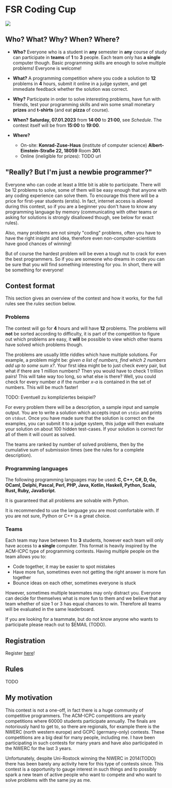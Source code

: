 # FSR Coding Cup

![](POSTER)

## Who? What? Why? When? Where?

* **Who?** Everyone who is a student in **any** semester in **any** course of study can participate in **teams** of **1** to **3** people. Each team only has **a single** computer though. Basic programming skills are enough to solve multiple problems! Everyone is welcome!

* **What?** A programming competition where you code a solution to **12** problems in **4** hours, submit it online in a judge system, and get immediate feedback whether the solution was correct.

* **Why?** Participate in order to solve interesting problems, have fun with friends, test your programming skills and win some small monetary **prizes** and **t-shirts** (and eat **pizza** of course).

* **When?** **Saturday, 07.01.2023** from **14:00** to **21:00**, see *Schedule*. The contest itself will be from **15:00** to **19:00**.

* **Where?** 
    * On-site: **Konrad-Zuse-Haus** (institute of computer science) **Albert-Einstein-Straße 22, 18059** Room **301**.
    * Online (ineligible for prizes): TODO url

## "Really? But I'm just a newbie programmer?"

Everyone who can code at least a little bit is able to participate. There will be 12 problems to solve, some of them will be easy enough that anyone with any coding experience can solve them. To encourage this there will be a price for first-year students (erstis). In fact, internet access is allowed during this contest, so if you are a beginner you don't have to know any programming language by memory (communicating with other teams or asking for solutions is strongly disallowed though, see below for exact rules).

Also, many problems are not simply "coding" problems, often you have to have the right insight and idea, therefore even non-computer-scientists have good chances of winning!

But of course the hardest problem will be even a tough nut to crack for even the best programmers. So if you are someone who dreams in code you can be sure that you will find something interesting for you. In short, there will be something for everyone!

## Contest format

This section gives an overview of the contest and how it works, for the full rules see the *rules* section below.

### Problems

The contest will go for **4** hours and will have **12** problems. The problems will **not** be sorted according to difficulty, it is part of the competition to figure out which problems are easy, it **will** be possible to view which other teams have solved which problems though.

The problems are usually little riddles which have multiple solutions. For example, a problem might be: *given a list of numbers, find which 2 numbers add up to some sum x?*. Your first idea might be to just check every pair, but what if there are 1 million numbers? Then you would have to check 1 trillion pairs! This will take way too long, so what else is there? Well, you could check for every number *a* if the number *x-a* is contained in the set of numbers. This will be much faster!

TODO: Eventuell zu kompliziertes beispiel?

For every problem there will be a description, a sample input and sample output. You are to write a solution which accepts input on `stdin` and prints on `stdout`. Once you have made sure that the solution is correct on the examples, you can submit it to a judge system, this judge will then evaluate your solution on about 100 hidden test-cases. If your solution is correct for all of them it will count as solved.

The teams are ranked by number of solved problems, then by the cumulative sum of submission times (see the rules for a complete description).


### Programming languages

The following programming languages may be used: **C, C++, C#, D, Go, OCaml, Delphi, Pascal, Perl, PHP, Java, Kotlin, Haskell, Python, Scala, Rust, Ruby, JavaScript**.

It is guaranteed that all problems are solvable with Python.

It is recommended to use the language you are most comfortable with. If you are not sure, Python or C++ is a great choice.

### Teams


Each team may have between **1** to **3** students, however each team will only have access to **a single** computer. This format is heavily inspired by the ACM-ICPC type of programming contests. Having multiple people on the team allows you to:

* Code together, it may be easier to spot mistakes
* Have more fun, sometimes even not getting the right answer is more fun together
* Bounce ideas on each other, sometimes everyone is stuck

However, sometimes multiple teammates may only distract you. Everyone can decide for themselves what is more fun to them and we believe that any team whether of size 1 or 3 has equal chances to win. Therefore all teams will be evaluated in the same leaderboard. 

If you are looking for a teammate, but do not know anyone who wants to participate please reach out to $EMAIL (TODO).



## Registration

Register [here](https://files.studicloud.uni-rostock.de/apps/forms/bgtDTq5yg2jDcEsQ)!

## Rules

TODO

## My motivation

This contest is not a one-off, in fact there is a huge community of competitive programmers. The ACM-ICPC competitions are yearly competitions where 60000 students participate annually. The finals are notoriously hard to get to, so there are regionals, for example there is the NWERC (north western europe) and GCPC (germany-only) contests. These competitions are a big deal for many people, including me. I have been participating in such contests for many years and have also participated in the NWERC for the last 3 years. 

Unfortunately, despite Uni-Rostock winning the NWERC in 2014(TODO) there has been barely any activity here for this type of contests since. This contest is a opportunity to gauge interest in such things and to possibly spark a new team of active people who want to compete and who want to solve problems with the same joy as me.


